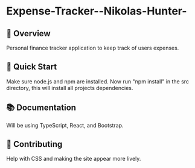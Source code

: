 # Expense-Tracker--Nikolas-Hunter-

## 🎯 Overview
Personal finance tracker application to keep track of users expenses.

## 🚀 Quick Start
Make sure node.js and npm are installed.
Now run "npm install" in the src directory, this will install all projects dependencies.

## 📚 Documentation
Will be using TypeScript, React, and Bootstrap.

## 🤝 Contributing
Help with CSS and making the site appear more lively.